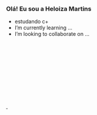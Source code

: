 ### Olá! Eu sou a Heloiza Martins

-  estudando c+
-  I’m currently learning ...
-  I’m looking to collaborate on ...

<div>
  <a href="https://github.com/heloizamartinssilva">
    <img height="180" src+"https:github-readme-stats.vercel.app/api?username=heloizamartinssilva&show_icons=true&theme=dracula&include_all_commits=true&count_private=true"/>
    <img height="180" src+"https:github-readme-stats.vercel.app/api/top-langs/?username=heloizamartinssil&layout=compact&langs_count=16&theme=dracula"/>
</div>
